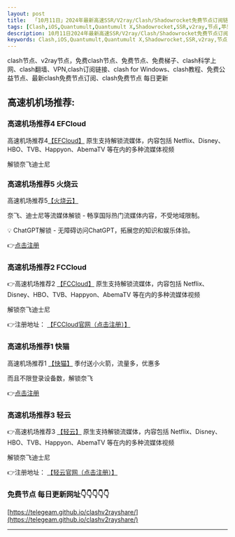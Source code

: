 ```yaml
---
layout: post
title:  「10月11日」2024年最新高速SSR/V2ray/Clash/Shadowrocket免费节点订阅链接
tags: [Clash,iOS,Quantumult,Quantumult X,Shadowrocket,SSR,v2ray,节点,苹果,订阅链]
description: 10月11日2024年最新高速SSR/V2ray/Clash/Shadowrocket免费节点订阅链接
keywords: Clash,iOS,Quantumult,Quantumult X,Shadowrocket,SSR,v2ray,节点,苹果,订阅链接
---
```

clash节点、v2ray节点，免费clash节点、免费节点、免费梯子、clash科学上网、clash翻墙、VPN,clash订阅链接、clash for Windows、clash教程、免费公益节点、最新clash免费节点订阅、clash免费节点
每日更新

## 高速机机场推荐:


### 高速机场推荐4 EFCloud

高速机场推荐4[【EFCloud】](https://tg-nav.github.io/nodeshare/)
原生支持解锁流媒体，内容包括 Netflix、Disney、HBO、TVB、Happyon、AbemaTV 等在内的多种流媒体视频

解锁奈飞迪士尼

### 高速机场推荐5 火烧云

高速机场推荐5[【火烧云】](https://huoshaoyun.pro/#/register?code=iYoHYy6g)

奈飞、迪士尼等流媒体解锁 - 畅享国际热门流媒体内容，不受地域限制。

💡
ChatGPT解锁 - 无障碍访问ChatGPT，拓展您的知识和娱乐体验。

👉[点击注册](https://huoshaoyun.pro/#/register?code=iYoHYy6g)


### 高速机场推荐2 FCCloud

👉高速机场推荐2  [【FCCloud】](https://tg-nav.github.io/nodeshare/)
原生支持解锁流媒体，内容包括 Netflix、Disney、HBO、TVB、Happyon、AbemaTV 等在内的多种流媒体视频

解锁奈飞迪士尼

👉注册地址： [【FCCloud官网（点击注册）】](https://tg-nav.github.io/nodeshare/)

### 高速机场推荐1 快猫
高速机场推荐1 [【快猫】](https://kuaimao.io/#/register?code=9xg6G0AV)
季付送小火箭，流量多，优惠多

而且不限登录设备数，解锁奈飞

👉[点击注册](https://kuaimao.io/#/register?code=9xg6G0AV)


### 高速机场推荐3 轻云

👉高速机场推荐3  [【轻云】](https://a1.qingyun.site/#/register?code=tIk5c8YQ)
原生支持解锁流媒体，内容包括 Netflix、Disney、HBO、TVB、Happyon、AbemaTV 等在内的多种流媒体视频

解锁奈飞迪士尼

👉注册地址： [【轻云官网（点击注册）】](https://a1.qingyun.site/#/register?code=tIk5c8YQ)



### 免费节点 每日更新网址👇👇👇👇👇

[https://telegeam.github.io/clashv2rayshare/](https://telegeam.github.io/clashv2rayshare/)


___________________________________________
